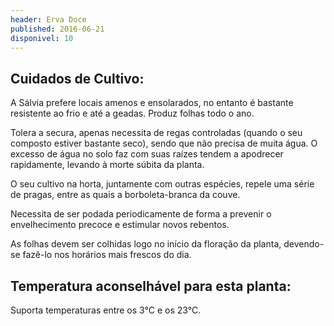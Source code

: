 ```yaml
---
header: Erva Doce 
published: 2016-06-21
disponivel: 10
---
```



## Cuidados de Cultivo:


A Sálvia prefere locais amenos e ensolarados, no entanto é bastante resistente ao frio e até a geadas. Produz folhas todo o ano.

Tolera a secura, apenas necessita de regas controladas (quando o seu composto estiver bastante seco), sendo que não precisa de muita água. O excesso de água no solo faz com suas raízes tendem a apodrecer rapidamente, levando à morte súbita da planta. 

O seu cultivo na horta, juntamente com outras espécies, repele uma série de pragas, entre as quais a borboleta-branca da couve.

Necessita de ser podada periodicamente de forma a prevenir o envelhecimento precoce e estimular novos rebentos. 

As folhas devem ser colhidas logo no início da floração da planta, devendo-se fazê-lo nos horários mais frescos do dia.

## Temperatura aconselhável para esta planta:

Suporta temperaturas entre os 3°C e os 23°C. 

